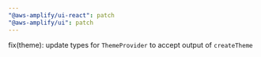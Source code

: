 ```yaml
---
"@aws-amplify/ui-react": patch
"@aws-amplify/ui": patch
---
```


fix(theme): update types for `ThemeProvider` to accept output of `createTheme`
